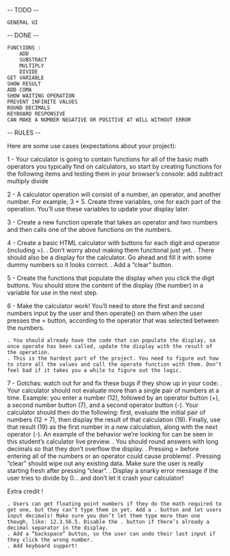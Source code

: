 --  TODO --

    GENERAL UI
    

-- DONE --

    FUNCtIONS :
        ADD
        SUBSTRACT
        MULTIPLY
        DIVIDE
    GET VARIABLE
    SHOW RESULT
    ADD COMA
    SHOW WAITING OPERATION
    PREVENT INFINITE VALUES 
    ROUND DECIMALS
    KEYBOARD RESPONSIVE
    CAN MAKE A NUMBER NEGATIVE OR POSITIVE AT WILL WITHOUT ERROR






-- RULES --


Here are some use cases (expectations about your project):

1 - Your calculator is going to contain functions for all of the basic math operators you typically find on calculators, so start by creating functions for the following items and testing them in your browser’s console:
    add
    subtract
    multiply
    divide


2 - A calculator operation will consist of a number, an operator, and another number. For example, 3 + 5. Create three variables, one for each part of the operation. You’ll use these variables to update your display later.

3 - Create a new function operate that takes an operator and two numbers and then calls one of the above functions on the numbers.


4 - Create a basic HTML calculator with buttons for each digit and operator (including =).
   . Don’t worry about making them functional just yet.
   . There should also be a display for the calculator. Go ahead and fill it with some dummy numbers so it looks correct.
   . Add a “clear” button.


5 - Create the functions that populate the display when you click the digit buttons. You should store the content of the display (the number) in a variable for use in the next step.


6 - Make the calculator work! You’ll need to store the first and second numbers input by the user and then operate() on them when the user presses the = button, according to the operator that was selected between the numbers.

    . You should already have the code that can populate the display, so once operate has been called, update the display with the result of the operation.
    . This is the hardest part of the project. You need to figure out how to store all the values and call the operate function with them. Don’t feel bad if it takes you a while to figure out the logic.


7 - Gotchas: watch out for and fix these bugs if they show up in your code:
    . Your calculator should not evaluate more than a single pair of numbers at a time. Example: you enter a number (12), followed by an operator button (+), a second number button (7), and a second operator button (-). Your calculator should then do the following: first, evaluate the initial pair of numbers (12 + 7), then display the result of that calculation (19). Finally, use that result (19) as the first number in a new calculation, along with the next operator (-). An example of the behavior we’re looking for can be seen in this student’s calculator live preview.
    . You should round answers with long decimals so that they don’t overflow the display.
    . Pressing = before entering all of the numbers or an operator could cause problems!
    . Pressing “clear” should wipe out any existing data. Make sure the user is really starting fresh after pressing “clear”.
    . Display a snarky error message if the user tries to divide by 0… and don’t let it crash your calculator!


Extra credit  !


    . Users can get floating point numbers if they do the math required to get one, but they can’t type them in yet. Add a . button and let users input decimals! Make sure you don’t let them type more than one though, like: 12.3.56.5. Disable the . button if there’s already a decimal separator in the display.
    . Add a “backspace” button, so the user can undo their last input if they click the wrong number.
    . Add keyboard support!